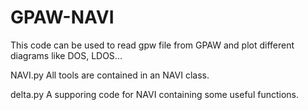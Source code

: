 # GPAW-NAVI
This code can be used to read gpw file from GPAW and plot different diagrams like DOS, LDOS...

NAVI.py
All tools are contained in an NAVI class.

delta.py
A supporing code for NAVI containing some useful functions.
